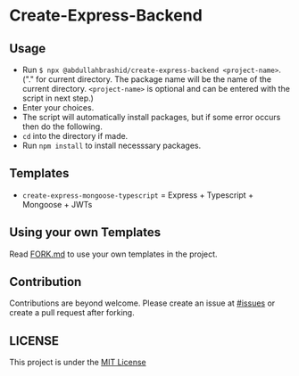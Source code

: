 # Create-Express-Backend

## Usage
- Run `$ npx @abdullahbrashid/create-express-backend <project-name>`. ("." for current directory. The package name will be the name of the current directory. `<project-name>` is optional and can be entered with the script in next step.)
- Enter your choices.
- The script will automatically install packages, but if some error occurs then do the following.
- `cd` into the directory if made.
- Run `npm install` to install necesssary packages.


## Templates
- `create-express-mongoose-typescript` = Express + Typescript + Mongoose + JWTs

## Using your own Templates
Read [FORK.md](https://github.com/AbdullahBRashid/Create-Express-Backend/blob/main/FORK.md) to use your own templates in the project.

## Contribution
Contributions are beyond welcome. Please create an issue at [#issues](https://github.com/AbdullahBRashid/Create-Express-Backend/issues) or create a pull request after forking.

## LICENSE
This project is under the [MIT License](https://github.com/AbdullahBRashid/Create-Express-Backend/blob/main/LICENSE)
